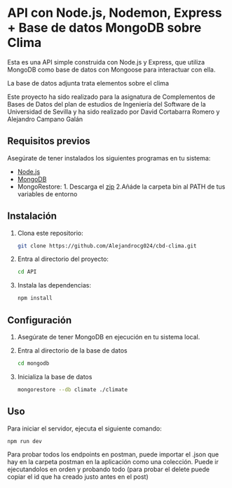 # API con Node.js, Nodemon, Express + Base de datos MongoDB sobre Clima

Esta es una API simple construida con Node.js y Express, que utiliza MongoDB como base de datos con Mongoose para interactuar con ella.

La base de datos adjunta trata elementos sobre el clima

Este proyecto ha sido realizado para la asignatura de Complementos de Bases de Datos del plan de estudios de Ingeniería del Software de la Universidad de Sevilla y ha sido realizado por David Cortabarra Romero y Alejandro Campano Galán

## Requisitos previos

Asegúrate de tener instalados los siguientes programas en tu sistema:

- [Node.js](http://nodejs.org)
- [MongoDB](https://www.mongodb.com/try/download/community-kubernetes-operator)
- MongoRestore: 
      1. Descarga el [zip](https://fastdl.mongodb.org/tools/db/mongodb-database-tools-windows-x86_64-100.9.4.zip)
      2.Añáde la carpeta bin al PATH de tus variables de entorno

## Instalación

1. Clona este repositorio:

   ```bash
   git clone https://github.com/Alejandrocg024/cbd-clima.git
   ```

2. Entra al directorio del proyecto:

   ```bash
   cd API
   ```

3. Instala las dependencias:

   ```bash
   npm install
   ```

## Configuración
1. Asegúrate de tener MongoDB en ejecución en tu sistema local.

2. Entra al directorio de la base de datos

   ```bash
   cd mongodb
   ```

3. Inicializa la base de datos

   ```bash
   mongorestore --db climate ./climate
   ```

## Uso

Para iniciar el servidor, ejecuta el siguiente comando:

```bash
npm run dev
```

Para probar todos los endpoints en postman, puede importar el .json que hay en la carpeta postman en la aplicación como una colección. Puede ir ejecutandolos en orden y probando todo (para probar el delete puede copiar el id que ha creado justo antes en el post)
